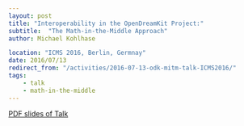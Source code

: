 ```yaml
---
layout: post
title: "Interoperability in the OpenDreamKit Project:"
subtitle:  "The Math-in-the-Middle Approach"
author: Michael Kohlhase

location: "ICMS 2016, Berlin, Germnay"
date: 2016/07/13
redirect_from: "/activities/2016-07-13-odk-mitm-talk-ICMS2016/"
tags:
    - talk
    - math-in-the-middle
---
```


[PDF slides of Talk](https://gl.mathhub.info/MiKoMH/talks/blob/master/source/ODK/talks/icms16.pdf)
